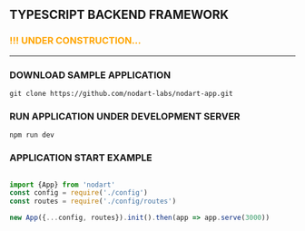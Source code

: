 ## TYPESCRIPT BACKEND FRAMEWORK

### <font color=orange> !!! UNDER CONSTRUCTION... </font>

---

### DOWNLOAD SAMPLE APPLICATION

```
git clone https://github.com/nodart-labs/nodart-app.git
```


### RUN APPLICATION UNDER DEVELOPMENT SERVER

```
npm run dev
```

### APPLICATION START EXAMPLE

```typescript

import {App} from 'nodart'
const config = require('./config')
const routes = require('./config/routes')

new App({...config, routes}).init().then(app => app.serve(3000))

```


